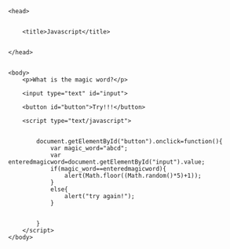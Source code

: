 <html>


	<head>


		<title>Javascript</title>


	</head>


	<body>
		<p>What is the magic word?</p>

		<input type="text" id="input">

		<button id="button">Try!!!</button>

		<script type="text/javascript">


			document.getElementById("button").onclick=function(){
				var magic_word="abcd";
				var enteredmagicword=document.getElementById("input").value;
				if(magic_word==enteredmagicword){
					alert(Math.floor((Math.random()*5)+1));
				}
				else{
					alert("try again!");
				}


			}
		</script>
	</body>
</html> 
